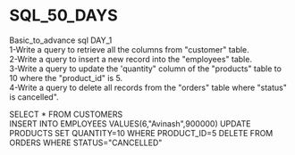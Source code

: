 # SQL_50_DAYS
Basic_to_advance sql
DAY_1                           
1-Write  a query  to retrieve  all  the columns  from  "customer" table.              
2-Write  a  query  to insert  a  new  record  into  the "employees" table.                
3-Write a query  to update  the  'quantity" column  of the  "products" table  to  10  where  the  "product_id" is  5.                  
4-Write a  query  to  delete  all records  from  the "orders" table  where  "status" is cancelled".

SELECT * FROM  CUSTOMERS <br>
INSERT  INTO EMPLOYEES VALUES(6,"Avinash",900000)
UPDATE  PRODUCTS SET QUANTITY=10 WHERE  PRODUCT_ID=5
DELETE FROM ORDERS WHERE  STATUS="CANCELLED"
